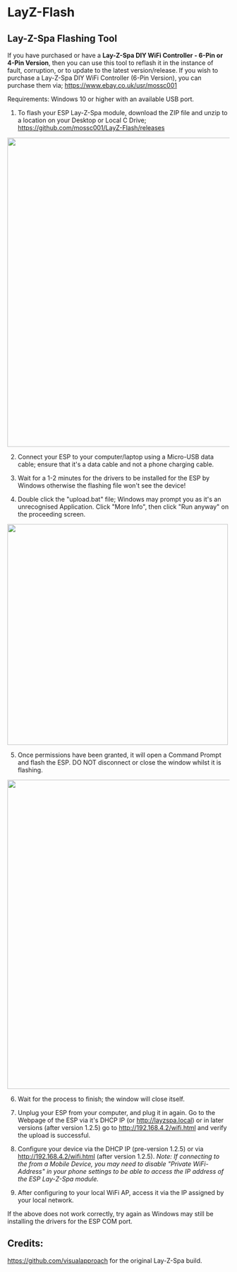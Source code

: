 # LayZ-Flash
## Lay-Z-Spa Flashing Tool

If you have purchased or have a **Lay-Z-Spa DIY WiFi Controller - 6-Pin or 4-Pin Version**, then you can use this tool to reflash it in the instance of fault, corruption, or to update to the latest version/release. If you wish to purchase a Lay-Z-Spa DIY WiFi Controller (6-Pin Version), you can purchase them via; https://www.ebay.co.uk/usr/mossc001

Requirements: Windows 10 or higher with an available USB port.

1. To flash your ESP Lay-Z-Spa module, download the ZIP file and unzip to a location on your Desktop or Local C Drive; https://github.com/mossc001/LayZ-Flash/releases

<img src="https://github.com/mossc001/LayZ-Flash/blob/main/v1.1.0_flashing-tool_window.png" width="700">

2. Connect your ESP to your computer/laptop using a Micro-USB data cable; ensure that it's a data cable and not a phone charging cable.

3. Wait for a 1-2 minutes for the drivers to be installed for the ESP by Windows otherwise the flashing file won't see the device!

4. Double click the "upload.bat" file; Windows may prompt you as it's an unrecognised Application. Click "More Info", then click "Run anyway" on the proceeding screen.

<img src="https://github.com/mossc001/LayZ-Flash/blob/main/flashing_tool_protected.jpg" width="500">

5. Once permissions have been granted, it will open a Command Prompt and flash the ESP. DO NOT disconnect or close the window whilst it is flashing.

<img src="https://github.com/mossc001/LayZ-Flash/blob/main/v1.1.0_flashing-tool_command.png" width="700">

6. Wait for the process to finish; the window will close itself.

7. Unplug your ESP from your computer, and plug it in again. Go to the Webpage of the ESP via it's DHCP IP (or http://layzspa.local) or in later versions (after version 1.2.5) go to http://192.168.4.2/wifi.html and verify the upload is successful.

8. Configure your device via the DHCP IP (pre-version 1.2.5) or via http://192.168.4.2/wifi.html (after version 1.2.5). *Note: If connecting to the from a Mobile Device, you may need to disable "Private WiFi-Address" in your phone settings to be able to access the IP address of the ESP Lay-Z-Spa module.*

9.  After configuring to your local WiFi AP, access it via the IP assigned by your local network. 

If the above does not work correctly, try again as Windows may still be installing the drivers for the ESP COM port.

## Credits:
https://github.com/visualapproach for the original Lay-Z-Spa build.
